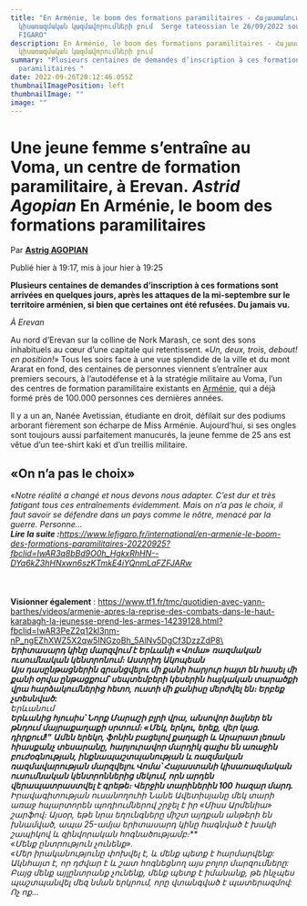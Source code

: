 ```yaml
---
title: "En Arménie, le boom des formations paramilitaires - Հայաստանում՝
  կիսառազմական կազմավորումների բում  Serge tateossian le 26/09/2022 source : LE
  FIGARO"
description: En Arménie, le boom des formations paramilitaires - Հայաստանում՝
  կիսառազմական կազմավորումների բում
summary: "Plusieurs centaines de demandes d’inscription à ces formations
  paramilitaires "
date: 2022-09-26T20:12:46.055Z
thumbnailImagePosition: left
thumbnailImage: ""
image: ""
---
```

# **Une jeune femme s’entraîne au Voma, un centre de formation paramilitaire, à Erevan. *Astrid Agopian*  En Arménie, le boom des formations paramilitaires**

Par **[Astrig AGOPIAN](https://plus.lefigaro.fr/page/uid/4291286)**

Publié hier à 19:17, mis à jour hier à 19:25

**Plusieurs centaines de demandes d’inscription à ces formations sont arrivées en quelques jours, après les attaques de la mi-septembre sur le territoire arménien, si bien que certaines ont été refusées. Du jamais vu.**

*À Erevan*

Au nord d’Erevan sur la colline de Nork Marash, ce sont des sons inhabituels au cœur d’une capitale qui retentissent. «*Un, deux, trois, debout! en position!*» Tous les soirs face à une vue splendide de la ville et du mont Ararat en fond, des centaines de personnes viennent s’entraîner aux premiers secours, à l’autodéfense et à la stratégie militaire au Voma, l’un des centres de formation paramilitaire existants en [Arménie](https://www.lefigaro.fr/international/en-armenie-la-vie-en-suspens-des-doubles-deplaces-20220925), qui a déjà formé près de 100.000 personnes ces dernières années.

Il y a un an, Nanée Avetissian, étudiante en droit, défilait sur des podiums arborant fièrement son écharpe de Miss Arménie. Aujourd’hui, si ses ongles sont toujours aussi parfaitement manucurés, la jeune femme de 25 ans est vêtue d’un tee-shirt kaki et d’un treillis militaire.

## **«On n’a pas le choix»**

«*Notre réalité a changé et nous devons nous adapter. C’est dur et très fatigant tous ces entraînements évidemment. Mais on n’a pas le choix, il faut savoir se défendre dans un pays comme le nôtre, menacé par la guerre. Personne…\
**Lire la suite :**<https://www.lefigaro.fr/international/en-armenie-le-boom-des-formations-paramilitaires-20220925?fbclid=IwAR3q8bBd9O0h_HgkxRhHN--DYq6kZ3hHNxwn6szKTmkE4iYQnmLaFZFJARw>*\
\
\
\
**Visionner également** : https://www.tf1.fr/tmc/quotidien-avec-yann-barthes/videos/armenie-apres-la-reprise-des-combats-dans-le-haut-karabagh-la-jeunesse-prend-les-armes-14239128.html?fbclid=IwAR3PeZ2q12kl3nm-nP_ngEZhXWZ5X2qw5INGzoBh_5AlNv5DgCf3DzzZdP8\
*\
**Երիտասարդ կինը մարզվում է Երևանի «Վոմա» ռազմական ուսումնական կենտրոնում։ Աստրիդ Ակոպեան**\
**Այս դասընթացներին գրանցվելու մի քանի հարյուր հայտ են հասել մի քանի օրվա ընթացքում՝ սեպտեմբերի կեսերին հայկական տարածքի վրա հարձակումներից հետո, ուստի մի քանիսը մերժվել են։ Երբեք չտեսնված:**\
Երևանում\
**Երևանից հյուսիս՝ Նորք Մարաշի բլրի վրա, անսովոր ձայներ են թնդում մայրաքաղաքի սրտում։ «Մեկ, երկու, երեք, վեր կաց. դիրքում!" Ամեն երեկո, ֆոնին բացելով քաղաքի և Արարատ լեռան հիասքանչ տեսարանը, հարյուրավոր մարդիկ գալիս են առաջին բուժօգնության, ինքնապաշտպանության և ռազմական ռազմավարության մարզվելու Վոմա՝ Հայաստանի կիսառազմական ուսումնական կենտրոններից մեկում, որն արդեն վերապատրաստվել է գրեթե։ Վերջին տարիներին 100 հազար մարդ.**\
Իրավագիտության ուսանողուհի Նանե Ավետիսյանը մեկ տարի առաջ հպարտորեն պոդիումներով շրջել է իր «Միսս Արմենիա» շարֆով։ Այսօր, եթե նրա եղունգները միշտ այդքան անթերի են խնամված, ապա 25-ամյա երիտասարդ կինը հագնված է խակի շապիկով և զինվորական հոգնածությամբ։\*\*\
«Մենք ընտրություն չունենք».\
«Մեր իրականությունը փոխվել է, և մենք պետք է հարմարվենք: Ակնհայտ է, որ դժվար է և շատ հոգնեցնող այս բոլոր մարզումները: Բայց մենք այլընտրանք չունենք, մենք պետք է իմանանք, թե ինչպես պաշտպանվել մեզ նման երկրում, որը վտանգված է պատերազմով: Ոչ ոք…*